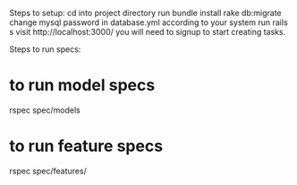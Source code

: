 Steps to setup:
  cd into project directory
  run bundle install
  rake db:migrate
  change mysql password in database.yml according to your system
  run rails s
  visit http://localhost:3000/
  you will need to signup to start creating tasks.
  
Steps to run specs:
  # to run model specs
  rspec spec/models
  
  # to run feature specs
  rspec spec/features/
  
